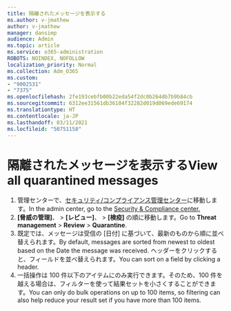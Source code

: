 ```yaml
---
title: 隔離されたメッセージを表示する
ms.author: v-jmathew
author: v-jmathew
manager: dansimp
audience: Admin
ms.topic: article
ms.service: o365-administration
ROBOTS: NOINDEX, NOFOLLOW
localization_priority: Normal
ms.collection: Adm_O365
ms.custom:
- "9002531"
- "7375"
ms.openlocfilehash: 2fe193cebfb00b22eda54f2dc0b264db7b9b84cb
ms.sourcegitcommit: 6312ee31561db36104f32282d019d069ede69174
ms.translationtype: HT
ms.contentlocale: ja-JP
ms.lasthandoff: 03/11/2021
ms.locfileid: "50751158"
---
```

# <a name="view-all-quarantined-messages"></a><span data-ttu-id="f50c1-102">隔離されたメッセージを表示する</span><span class="sxs-lookup"><span data-stu-id="f50c1-102">View all quarantined messages</span></span>

1. <span data-ttu-id="f50c1-103">管理センターで、[セキュリティ/コンプライアンス管理センター](https://go.microsoft.com/fwlink/p/?linkid=2077143)に移動します。</span><span class="sxs-lookup"><span data-stu-id="f50c1-103">In the admin center, go to the [Security & Compliance center.](https://go.microsoft.com/fwlink/p/?linkid=2077143)</span></span>
2. <span data-ttu-id="f50c1-104">**[脅威の管理]**、 > **[レビュー]**、 > **[検疫]** の順に移動します。</span><span class="sxs-lookup"><span data-stu-id="f50c1-104">Go to **Threat management** > **Review** > **Quarantine**.</span></span>
3. <span data-ttu-id="f50c1-105">既定では、メッセージは受信の [日付] に基づいて、最新のものから順に並べ替えられます。</span><span class="sxs-lookup"><span data-stu-id="f50c1-105">By default, messages are sorted from newest to oldest based on the Date the message was received.</span></span> <span data-ttu-id="f50c1-106">ヘッダーをクリックすると、フィールドを並べ替えられます。</span><span class="sxs-lookup"><span data-stu-id="f50c1-106">You can sort on a field by clicking a header.</span></span>
4. <span data-ttu-id="f50c1-107">一括操作は 100 件以下のアイテムにのみ実行できます。そのため、100 件を越える場合は、フィルターを使って結果セットを小さくすることができます。</span><span class="sxs-lookup"><span data-stu-id="f50c1-107">You can only do bulk operations on up to 100 items, so filtering can also help reduce your result set if you have more than 100 items.</span></span>
